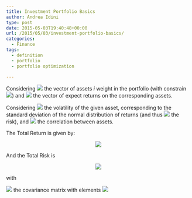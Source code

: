 ```yaml
---
title: Investment Portfolio Basics
author: Andrea Idini
type: post
date: 2015-05-03T19:40:48+00:00
url: /2015/05/03/investment-portfolio-basics/
categories:
  - Finance
tags:
  - definition
  - portfolio
  - portfolio optimization

---
```

Considering <span class='MathJax_Preview'><img src="/wilt/wp-content/plugins/latex/cache/tex_f1290186a5d0b1ceab27f4e77c0c5d68.gif' style=' padding-bottom:2px;' class='tex'" /></span> the vector of assets _i_ weight in the portfolio (with constrain <span class='MathJax_Preview'><img src="/wilt/wp-content/plugins/latex/cache/tex_38c072273c113bc055741dc854fd7481.gif' style=' ' class='tex'" /></span>) and <span class='MathJax_Preview'><img src="/wilt/wp-content/plugins/latex/cache/tex_c9faf6ead2cd2c2187bd943488de1d0a.gif' style=' padding-bottom:1px;' class='tex'" /></span> the vector of expect returns on the corresponding assets.

Considering <span class='MathJax_Preview'><img src="/wilt/wp-content/plugins/latex/cache/tex_8ec4020e63e96d9ad5a275ecb6a4f8b9.gif' style=' ' class='tex'" /></span> the volatility of the given asset, corresponding to the standard deviation of the normal distribution of returns (and thus <span class='MathJax_Preview'><img src="/wilt/wp-content/plugins/latex/cache/tex_3512454ea2e24c4396b4134c26d8af70.gif' style=' ' class='tex'" /></span> the risk), and <span class='MathJax_Preview'><img src="/wilt/wp-content/plugins/latex/cache/tex_d770aac63962c0f914fa892421f8382d.gif' style=' ' class='tex'" /></span> the correlation between assets.

The Total Return is given by:  


<p style='text-align:center;'>
  <span class='MathJax_Preview'><img src="/wilt/wp-content/plugins/latex/cache/tex_26f5a444a696a01dd9cc2df3c17ebeee.gif' style='' class='tex'" /></span>
</p>

And the Total Risk is  


<p style='text-align:center;'>
  <span class='MathJax_Preview'><img src="/wilt/wp-content/plugins/latex/cache/tex_313346db77e1d13cd173b798cd342a28.gif' style='' class='tex'" /></span>
</p> with 

<span class='MathJax_Preview'><img src="/wilt/wp-content/plugins/latex/cache/tex_365a40eddf1a25eee63c01d245bb75b8.gif' style=' padding-bottom:1px;' class='tex'" /></span> the covariance matrix with elements <span class='MathJax_Preview'><img src="/wilt/wp-content/plugins/latex/cache/tex_067a96957aa30dd47d0586bfdca94f62.gif' style=' ' class='tex'" /></span> &nbsp;